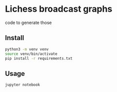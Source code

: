 # Lichess broadcast graphs

code to generate those

## Install

```bash
python3 -m venv venv
source venv/bin/activate
pip install -r requirements.txt
```

## Usage

```bash
jupyter notebook
```

